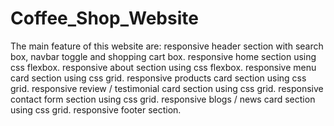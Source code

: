 # Coffee_Shop_Website
The main feature of this website are: 
responsive header section with search box, navbar toggle and shopping cart box. 
responsive home section using css flexbox. 
responsive about section using css flexbox. 
responsive menu card section using css grid. 
responsive products card section using css grid. 
responsive review / testimonial card section using css grid. 
responsive contact form section using css grid. 
responsive blogs / news card section using css grid. 
responsive footer section.
